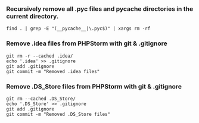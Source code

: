 ### Recursively remove all .pyc files and __pycache__ directories in the current directory.
```find . | grep -E "(__pycache__|\.pyc$)" | xargs rm -rf```


### Remove .idea files from PHPStorm with git & .gitignore
```
git rm -r --cached .idea/
echo '.idea' >> .gitignore
git add .gitignore
git commit -m "Removed .idea files"
```

### Remove .DS_Store files from PHPStorm with git & .gitignore
```
git rm --cached .DS_Store/
echo '.DS_Store' >> .gitignore
git add .gitignore
git commit -m "Removed .DS_Store files"
```